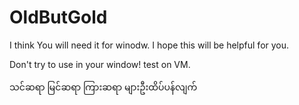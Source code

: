 # OldButGold

I think You will need it for winodw.
I hope this will be helpful for you.

Don't try to use in your window!
test on VM.

သင်ဆရာ မြင်ဆရာ ကြားဆရာ များဦးထိပ်ပန်လျက်
